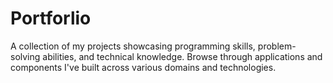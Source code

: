 # Portforlio
A collection of my projects showcasing programming skills, problem-solving abilities, and technical knowledge. Browse through applications and components I've built across various domains and technologies.
